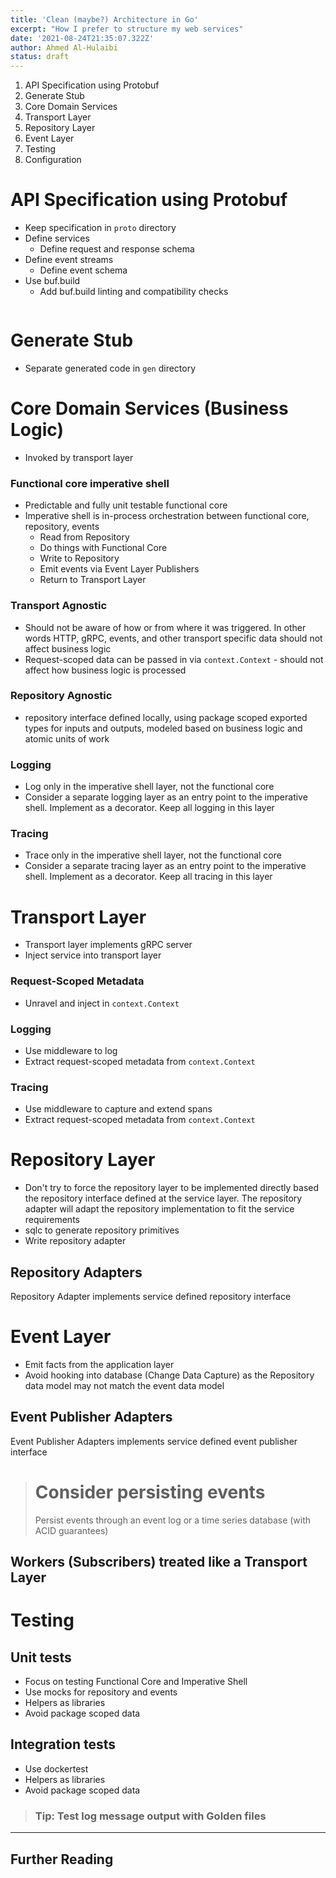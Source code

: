 ```yaml
---
title: 'Clean (maybe?) Architecture in Go'
excerpt: "How I prefer to structure my web services"
date: '2021-08-24T21:35:07.322Z'
author: Ahmed Al-Hulaibi
status: draft
---
```


1. API Specification using Protobuf
2. Generate Stub
3. Core Domain Services
4. Transport Layer
5. Repository Layer
7. Event Layer
8. Testing
9. Configuration


# API Specification using Protobuf
- Keep specification in `proto` directory
- Define services
  - Define request and response schema
- Define event streams
  - Define event schema
- Use buf.build
  - Add buf.build linting and compatibility checks

```

```

# Generate Stub
- Separate generated code in `gen` directory

# Core Domain Services (Business Logic)

- Invoked by transport layer

### Functional core imperative shell
- Predictable and fully unit testable functional core
- Imperative shell is in-process orchestration between functional core, repository, events
  - Read from Repository
  - Do things with Functional Core
  - Write to Repository
  - Emit events via Event Layer Publishers
  - Return to Transport Layer

### Transport Agnostic
- Should not be aware of how or from where it was triggered. In other words HTTP, gRPC, events, and other transport specific data should not affect business logic
- Request-scoped data can be passed in via `context.Context` - should not affect how business logic is processed

### Repository Agnostic
- repository interface defined locally, using package scoped exported types for inputs and outputs, modeled based on business logic and atomic units of work

### Logging
- Log only in the imperative shell layer, not the functional core
- Consider a separate logging layer as an entry point to the imperative shell. Implement as a decorator. Keep all logging in this layer
### Tracing
- Trace only in the imperative shell layer, not the functional core
- Consider a separate tracing layer as an entry point to the imperative shell. Implement as a decorator. Keep all tracing in this layer

# Transport Layer

- Transport layer implements gRPC server
- Inject service into transport layer

### Request-Scoped Metadata
- Unravel and inject in `context.Context`

### Logging
- Use middleware to log
- Extract request-scoped metadata from `context.Context`

### Tracing
- Use middleware to capture and extend spans
- Extract request-scoped metadata from `context.Context`

# Repository Layer

- Don't try to force the repository layer to be implemented directly based the repository interface defined at the service layer. The repository adapter will adapt the repository implementation to fit the service requirements
- sqlc to generate repository primitives
- Write repository adapter 
## Repository Adapters

Repository Adapter implements service defined repository interface

# Event Layer

- Emit facts from the application layer
- Avoid hooking into database (Change Data Capture) as the Repository data model may not match the event data model 

## Event Publisher Adapters

Event Publisher Adapters implements service defined event publisher interface

> # Consider persisting events
> Persist events through an event log or a time series database (with ACID guarantees)
> 

## Workers (Subscribers) treated like a Transport Layer

# Testing

## Unit tests
- Focus on testing Functional Core and Imperative Shell
- Use mocks for repository and events
- Helpers as libraries
- Avoid package scoped data

## Integration tests
- Use dockertest
- Helpers as libraries
- Avoid package scoped data

> ### Tip: Test log message output with Golden files

___
## Further Reading